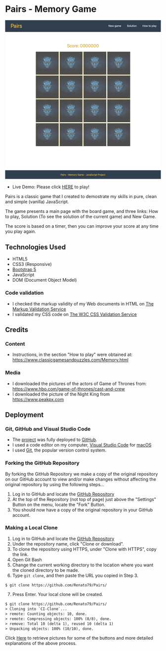 # Pairs - Memory Game

<p align="center">
  <img width="700" height="auto" src="assets/images/gameimg.png">
</p>


- Live Demo: Please click [HERE](https://renato79.github.io/Pairs/) to play!

Pairs is a classic game that I created to demostrate my skills in pure, clean and simple (vanilla) JavaScript.

The game presents a main page with the board game, and three links: How to play, Solution (To see the solution of the current game) and New Game.

The score is based on a timer, then you can improve your score at any time you play again.

## Technologies Used
- HTML5
- CSS3 (Responsive)
- [Bootstrap 5](https://getbootstrap.com/docs/5.0/getting-started/introduction/)
- JavaScript
- DOM (Document Object Model)

### Code validation
- I checked the markup validity of my Web documents in HTML on [The Markup Validation Service](https://validator.w3.org/)
- I validated my CSS code on [The W3C CSS Validation Service](https://jigsaw.w3.org/css-validator/)

## Credits

### Content
- Instructions, in the section "How to play" were obtained at: https://www.classicgamesandpuzzles.com/Memory.html

### Media
- I downloaded the pictures of the actors of Game of Thrones from: https://www.hbo.com/game-of-thrones/cast-and-crew
- I downloaded the picture of the Night King from https://www.peakpx.com

## Deployment

### Git, GitHub and Visual Studio Code
- The [project](https://renato79.github.io/Pairs/) was fully deployed to [GitHub](https://github.com/Renato79/Pairs).
- I used a code editor on my computer, [Visual Studio Code](https://www.visualstudio.com/) for [macOS](https://en.wikipedia.org/wiki/MacOS)
- I used [Git](https://git-scm.com/), the popular version control system.

### Forking the GitHub Repository

By forking the GitHub Repository we make a copy of the original repository on our GitHub account to view and/or make changes without affecting the original repository by using the following steps...

1. Log in to GitHub and locate the [GitHub Repository](https://github.com/Renato79/Pairs)
2. At the top of the Repository (not top of page) just above the "Settings" Button on the menu, locate the "Fork" Button.
3. You should now have a copy of the original repository in your GitHub account.

### Making a Local Clone

1. Log in to GitHub and locate the [GitHub Repository](https://github.com/Renato79/Pairs)
2. Under the repository name, click "Clone or download".
3. To clone the repository using HTTPS, under "Clone with HTTPS", copy the link.
4. Open Git Bash
5. Change the current working directory to the location where you want the cloned directory to be made.
6. Type `git clone`, and then paste the URL you copied in Step 3.

```
$ git clone https://github.com/Renato79/Pairs/
```

7. Press Enter. Your local clone will be created.

```
$ git clone https://github.com/Renato79/Pairs/
> Cloning into `CI-Clone`...
> remote: Counting objects: 10, done.
> remote: Compressing objects: 100% (8/8), done.
> remove: Total 10 (delta 1), reused 10 (delta 1)
> Unpacking objects: 100% (10/10), done.
```

Click [Here](https://help.github.com/en/github/creating-cloning-and-archiving-repositories/cloning-a-repository#cloning-a-repository-to-github-desktop) to retrieve pictures for some of the buttons and more detailed explanations of the above process.